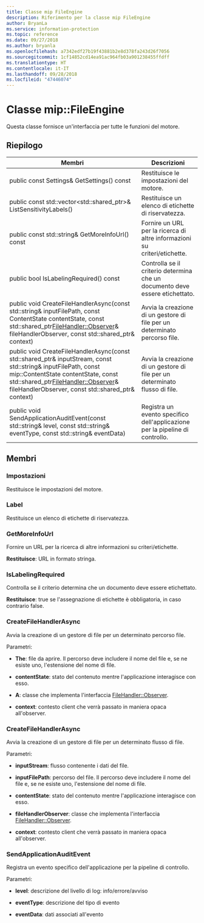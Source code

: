 ```yaml
---
title: Classe mip FileEngine
description: Riferimento per la classe mip FileEngine
author: BryanLa
ms.service: information-protection
ms.topic: reference
ms.date: 09/27/2018
ms.author: bryanla
ms.openlocfilehash: a7342edf27b19f43881b2e8d378fa243d26f7056
ms.sourcegitcommit: 1cf14852cd14ea91ac964fb03a901238455ffdff
ms.translationtype: HT
ms.contentlocale: it-IT
ms.lasthandoff: 09/28/2018
ms.locfileid: "47446074"
---
```

# <a name="class-mipfileengine"></a>Classe mip::FileEngine 
Questa classe fornisce un'interfaccia per tutte le funzioni del motore.
  
## <a name="summary"></a>Riepilogo
 Membri                        | Descrizioni                                
--------------------------------|---------------------------------------------
 public const Settings& GetSettings() const  |  Restituisce le impostazioni del motore.
public const std::vector<std::shared_ptr<Label>>& ListSensitivityLabels()  |  Restituisce un elenco di etichette di riservatezza.
 public const std::string& GetMoreInfoUrl() const  |  Fornire un URL per la ricerca di altre informazioni su criteri/etichette.
 public bool IsLabelingRequired() const  |  Controlla se il criterio determina che un documento deve essere etichettato.
public void CreateFileHandlerAsync(const std::string& inputFilePath, const ContentState contentState, const std::shared_ptr<FileHandler::Observer>& fileHandlerObserver, const std::shared_ptr<void>& context)  |  Avvia la creazione di un gestore di file per un determinato percorso file.
public void CreateFileHandlerAsync(const std::shared_ptr<Stream>& inputStream, const std::string& inputFilePath, const mip::ContentState contentState, const std::shared_ptr<FileHandler::Observer>& fileHandlerObserver, const std::shared_ptr<void>& context)  |  Avvia la creazione di un gestore di file per un determinato flusso di file.
 public void SendApplicationAuditEvent(const std::string& level, const std::string& eventType, const std::string& eventData)  |  Registra un evento specifico dell'applicazione per la pipeline di controllo.
  
## <a name="members"></a>Membri
  
### <a name="settings"></a>Impostazioni
Restituisce le impostazioni del motore.
  
### <a name="label"></a>Label
Restituisce un elenco di etichette di riservatezza.
  
### <a name="getmoreinfourl"></a>GetMoreInfoUrl
Fornire un URL per la ricerca di altre informazioni su criteri/etichette.

  
**Restituisce**: URL in formato stringa.
  
### <a name="islabelingrequired"></a>IsLabelingRequired
Controlla se il criterio determina che un documento deve essere etichettato.

  
**Restituisce**: true se l'assegnazione di etichette è obbligatoria, in caso contrario false.
  
### <a name="createfilehandlerasync"></a>CreateFileHandlerAsync
Avvia la creazione di un gestore di file per un determinato percorso file.

Parametri:  
* **The**: file da aprire. Il percorso deve includere il nome del file e, se ne esiste uno, l'estensione del nome di file. 


* **contentState**: stato del contenuto mentre l'applicazione interagisce con esso. 


* **A**: classe che implementa l'interfaccia [FileHandler::Observer](class_mip_filehandler_observer.md). 


* **context**: contesto client che verrà passato in maniera opaca all'observer.


  
### <a name="createfilehandlerasync"></a>CreateFileHandlerAsync
Avvia la creazione di un gestore di file per un determinato flusso di file.

Parametri:  
* **inputStream**: flusso contenente i dati del file. 


* **inputFilePath**: percorso del file. Il percorso deve includere il nome del file e, se ne esiste uno, l'estensione del nome di file. 


* **contentState**: stato del contenuto mentre l'applicazione interagisce con esso. 


* **fileHandlerObserver**: classe che implementa l'interfaccia [FileHandler::Observer](class_mip_filehandler_observer.md). 


* **context**: contesto client che verrà passato in maniera opaca all'observer.


  
### <a name="sendapplicationauditevent"></a>SendApplicationAuditEvent
Registra un evento specifico dell'applicazione per la pipeline di controllo.

Parametri:  
* **level**: descrizione del livello di log: info/errore/avviso 


* **eventType**: descrizione del tipo di evento 


* **eventData**: dati associati all'evento

